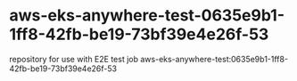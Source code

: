 # aws-eks-anywhere-test-0635e9b1-1ff8-42fb-be19-73bf39e4e26f-53
repository for use with E2E test job aws-eks-anywhere-test:0635e9b1-1ff8-42fb-be19-73bf39e4e26f-53
